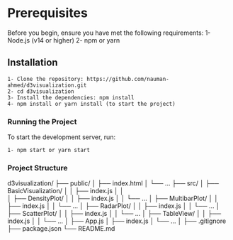 # Prerequisites

Before you begin, ensure you have met the following requirements:
    1- Node.js (v14 or higher)
    2- npm or yarn

## Installation

    1- Clone the repository: https://github.com/nauman-ahmed/d3visualization.git
    2- cd d3visualization
    3- Install the dependencies: npm install
    4- npm install or yarn install (to start the project)



### Running the Project

To start the development server, run:

    1- npm start or yarn start


### Project Structure

d3visualization/
├── public/
│   ├── index.html
│   └── ...
├── src/
│   ├── BasicVisualization/
│   │   ├── index.js
│   │   
│   ├── DensityPlot/
│   │   ├── index.js
│   │   └── ...
│   ├── MultibarPlot/
│   │   ├── index.js
│   │   └── ...
│   ├── RadarPlot/
│   │   ├── index.js
│   │   └── ...
│   ├── ScatterPlot/
│   │   ├── index.js
│   │   └── ...
│   ├── TableView/
│   │   ├── index.js
│   │   └── ...
│   ├── App.js
│   ├── index.js
│   └── ...
│
├── .gitignore
├── package.json
└── README.md
